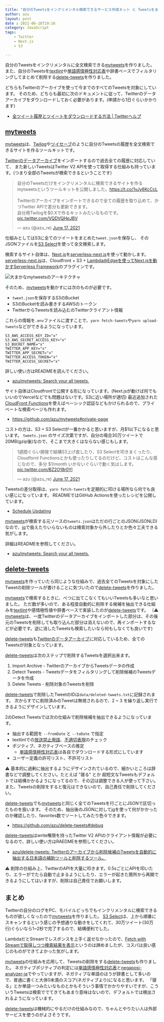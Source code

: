 ```yaml
---
title: "自分のTweetsをインクリメンタル検索できるサービス作成キット と Tweetsをまとめて削除するツールを書いた"
author: azu
layout: post
date : 2021-06-18T19:16
category: JavaScript
tags:
    - Twitter
    - Next.js
    - S3

---
```


自分のTweetsをインクリメンタルに全文検索できる[mytweets](https://github.com/azu/mytweets)を作りました。
また、自分のTweetsを[textlint](https://github.com/textlint/textlint)や[単語感情極性対応表](http://www.lr.pi.titech.ac.jp/~takamura/pndic_ja.html)や辞書ベースでフィルタリングしてまとめて削除する[delete-tweets](https://github.com/azu/delete-tweets)を作りました。

どちらもTwitterのアーカイブを使って今までのすべてのTweetsを対象にしています。
そのため、どちらも最初に次のドキュメントに従って、Twitterのデータアーカイブをダウンロードしておく必要があります。(申請から1日ぐらいかかります)

- [全ツイート履歴とツイートをダウンロードする方法 | Twitterヘルプ](https://help.twitter.com/ja/managing-your-account/how-to-download-your-twitter-archive)

## [mytweets](https://github.com/azu/mytweets)

[mytweets](https://github.com/azu/mytweets)は、[Twilog](http://twilog.org/)や[ツイセーブ](https://twisave.com/)のように自分のTweetsの履歴を全文検索できるサイトを作るツールキットです。

[Twitterのデータアーカイブ](https://help.twitter.com/ja/managing-your-account/how-to-download-your-twitter-archive)をインポートするので過去全ての履歴に対応していて、
また新しいTweetsはTwitter V2 APIを使って取得する仕組みも持っています。(つまり全部のTweetsが検索できるということです)

<blockquote class="twitter-tweet"><p lang="ja" dir="ltr">自分のTweetsだけをインクリメンタルに検索できるサイトを作るmytweetsというツールキットを公開しました。<a href="https://t.co/1vJy6KcCcL">https://t.co/1vJy6KcCcL</a><br><br>Twitterのアーカイブをインポートできるので全ての履歴を取り込めて、かつTwitter APIで差分も更新できます。<br>自分用Twilogを$0.Xで作るキットみたいなものです。 <a href="https://t.co/VQDVQHpJBV">pic.twitter.com/VQDVQHpJBV</a></p>&mdash; azu (@azu_re) <a href="https://twitter.com/azu_re/status/1405553626836135938?ref_src=twsrc%5Etfw">June 17, 2021</a></blockquote>

<script async src="https://platform.twitter.com/widgets.js" charset="utf-8"></script> 

仕組みとしてはS3に全てのツイートをまとめた`tweet.json`を保存し、
そのJSONファイルを[S3 Select](https://docs.aws.amazon.com/AmazonS3/latest/userguide/selecting-content-from-objects.html)を使って全文検索します。

検索するサイト自体は、[Next.js](https://nextjs.org/)を[serverless-next.js](https://github.com/serverless-nextjs/serverless-next.js)を使って動かします。
[serverless-next.js](https://github.com/serverless-nextjs/serverless-next.js)は、Cloudfront + S3 + Lambda@Edgeを使ってNext.jsを動かす[Serverless Framework](https://www.serverless.com/framework/docs/providers/aws/guide/installation/)のプラグインです。

![大まかなmytweetsのアーキテクチャ](https://efcl.info/wp-content/uploads/2021/06/18-1624021862.png)

そのため、[mytweets](https://github.com/azu/mytweets)を動かすには次のものが必要です。

- `tweet.json`を保存するS3のBucket
- S3のBucketを読み書きするAWSのトークン
- TwitterからTweetsを読み込むのTwitterクライアント情報

これらの情報を`.env`ファイルに渡すことで、`yarn fetch-tweets`や`yarn upload-tweets`などができるようになっています。

```
S3_AWS_ACCESS_KEY_ID="x"
S3_AWS_SECRET_ACCESS_KEY="x"
S3_BUCKET_NAME="x"
TWITTER_APP_KEY="x"
TWITTER_APP_SECRET="x"
TWITTER_ACCESS_TOKEN="x"
TWITTER_ACCESS_SECRET="x"
```

詳しい使い方はREADMEを読んでください。

- [azu/mytweets: Search your all tweets.](https://github.com/azu/mytweets)

サイト自体はCloudfrontで公開する形になっています。(Next.jsが動けば何でもいいのでVercelなどでも問題はないです。S3に近い場所が適切)
最近追加された[CloudFront Functions](https://docs.aws.amazon.com/AmazonCloudFront/latest/DeveloperGuide/cloudfront-functions.html)を使えばベーシック認証などもかけられるので、プライベートな検索ページも作れます。

- <https://github.com/azu/mytweets#private-page>

コストの方は、S3 + S3 Selectが一番かかると思いますが、月$1以下になると思います。
`tweets.json` のサイズ次第ですが、自分の場合30万ツイートで20MB(gzip後)なので、そこまで大きくはならない感じもします。

<blockquote class="twitter-tweet"><p lang="ja" dir="ltr">1週間ぐらい開発で結構S3上げ直したり、S3 Selectを叩きまくったり、Cloudfornt Functionsとかも使ったりしてるのだけど、コストはこんな感じなので、多分 $1/month いかないぐらいで動く気はします。 <a href="https://t.co/BZ2O18r0Yl">pic.twitter.com/BZ2O18r0Yl</a></p>&mdash; azu (@azu_re) <a href="https://twitter.com/azu_re/status/1405555408173895682?ref_src=twsrc%5Etfw">June 17, 2021</a></blockquote>
<script async src="https://platform.twitter.com/widgets.js" charset="utf-8"></script> 

Tweetsの差分取得は、`yarn fetch-tweets`を定期的に叩ける場所なら何でも良い感じになっています。
READMEではGitHub Actionsを使ったレシピを公開しています。

- [Schedule Updating](https://github.com/azu/mytweets#schedule-updating)

[mytweets](https://github.com/azu/mytweets)が検索する元ソースの`tweets.json`はただの行ごとのJSON(JSONLD)なので、[jq](https://stedolan.github.io/jq/)で扱えたりいらないものは検索対象から外したりとか色々工夫できる気がします。

詳細はREADMEを参照してください。

- [azu/mytweets: Search your all tweets.](https://github.com/azu/mytweets#schedule-updating)

## [delete-tweets](https://github.com/azu/delete-tweets)

[mytweets](https://github.com/azu/mytweets)を作っていたら同じような仕組みで、過去全てのTweetsを対象にしたTweetの削除ツールが書けることに気づいたので[delete-tweets](https://github.com/azu/delete-tweets)を作りました。

[mytweets](https://github.com/azu/mytweets)で検索するときに、べつに出てこなくてもいいTweetsも多いなと思いました。
ただ数が多いので、ある程度自動的に削除する候補を抽出できる仕組みを[textlint](https://github.com/textlint/textlint)や感情極性値や辞書ベースで実装したのが[delete-tweets](https://github.com/azu/delete-tweets)です。
（⚠ [mytweets](https://github.com/azu/mytweets)は、一度Twitterのデータアーカイブをインポートした部分は、その後元のTweetsを削除しても取り込んだ部分は消えないので、再インポートするなどが必要です。逆に消したTweetsも検索したいなら何もしなくても良いです)

[delete-tweets](https://github.com/azu/delete-tweets)も[Twitterのデータアーカイブ](https://help.twitter.com/ja/managing-your-account/how-to-download-your-twitter-archive)に対応しているため、全てのTweetsが対象となっています。

[delete-tweets](https://github.com/azu/delete-tweets)は次のステップで削除するTweetsを選択出来ます。

1. Import Archive - TwitterのアーカイブからTweetsデータの作成
2. Detect Tweets - Tweetsデータをフィルタリングして削除候補のTweetsデータを作成
3. Delete Tweets - 削除対象のTweetsを削除

[delete-tweets](https://github.com/azu/delete-tweets)で削除したTweetのIDは`data/deleted-twwets.txt`に記録されます。
次からすでに削除済みのTweetは無視されるので、2 ~ 3 を繰り返し実行できるようにデザインしています。

2のDetect Tweetsでは次の仕組みで削除候補を抽出できるようになっています。

- 抽出する範囲を `--fromDate` と `--toDate` で指定
- textlintでの[放送禁止用語](https://github.com/hata6502/textlint-rule-no-hoso-kinshi-yogo)、[不適切表現](https://github.com/textlint-ja/textlint-rule-ja-no-inappropriate-words)のチェック
- ポジティブ、ネガティブベースの推定
  - [単語感情極性対応表](http://www.lr.pi.titech.ac.jp/~takamura/pndic_ja.html)は各自でダウンロードする形式にしています
- ユーザー定義の許可リスト、不許可リスト

⚠ 基本的に過剰に抽出するようにデザインされているので、細かいところは辞書などで調整してください。たとえば "寝る" とか 超短文なTweetsもデフォルトでは結構かかるようになってるので、その辺は調整できる人が使って下さい。
また、Tweetsの削除をすると復元はできないので、自己責任で削除してください。

[delete-tweets](https://github.com/azu/delete-tweets)でも[mytweets](https://github.com/azu/mytweets)と同じく全てのTweetsを行ごとにJSONで区切ったものを扱います。
そのため、抽出後のJSONに対して[jq](https://stedolan.github.io/jq/)を使って何がかかったのか確認したり、favorites数でソートしてみたり色々できます。

- https://github.com/azu/delete-tweets#debug

[delete-tweets](https://github.com/azu/delete-tweets)はwrite権限を持ったTwitter V2 APIのクライアント情報が必要になるので、詳しい使い方はRAEDMEを参照してください。

- [azu/delete-tweets: Twitterのアーカイブから削除候補のTweetsを自動的に抽出する日本語の補助ツールと削除するツール。](https://github.com/azu/delete-tweets)

⚠ 削除の仕組み上、TwitterのAPIを大量に叩きます。0.5sごとにAPIを叩いたり、エラーがでたら自動で止まるようにしたり、エラーが起きた箇所から再開できるようにしてはいますが、削除は自己責任でお願いします。

## まとめ

Twitterの自分のログをPC、モバイルどっちでもインクリメンタルに検索できるものが欲しくなったので[mytweets](https://github.com/azu/mytweets)を作りました。
[S3 Select](https://docs.aws.amazon.com/AmazonS3/latest/userguide/selecting-content-from-objects.html)は、上から順番にスキャンするという感じの予想通りな動きをしてくれて、30万ツイート(30万行)ぐらいなら1~2秒で完了するので、結構便利でした。

LambdaだとStreamでレスポンスを上手く返せなかったので、[Fetch with Streamで取得しつつ検索結果を表示](https://twitter.com/azu_re/status/1403380808845455362)というのは諦めましたが、コスパは良い感じのものができてよかった気がします。

[mytweets](https://github.com/azu/mytweets)の仕組みを応用して、Tweetsの削除をする[delete-tweets](https://github.com/azu/delete-tweets)も作りました。
ネガティブポジティブの判定には[単語感情極性対応表](http://www.lr.pi.titech.ac.jp/~takamura/pndic_ja.html)と[negaposi-analyzer-ja](https://github.com/azu/negaposi-analyzer-ja)でやっていますが、ネガティブな単語のほうが辞書として多いので、普通に書くと大体0未満のスコア(ネガティブより)になると思います。
「寝る」とか単語一つみたいなものとかもそういう事情でかかりやすいですが、こういうTweetsは検索ででてきてもあまり意味はないので、デフォルトでは検出されるようになっています。

[delete-tweets](https://github.com/azu/delete-tweets)は機械的にやるだけの仕組みなので、ちゃんとやりたい人は外部サービスを使うのがよさそうです。